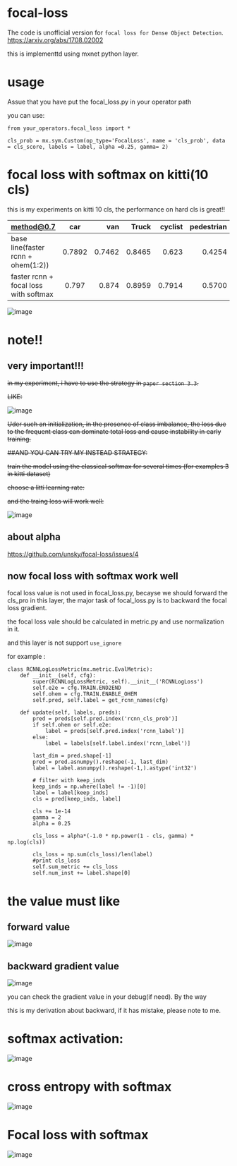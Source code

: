 # focal-loss

The code is unofficial version for `focal loss for Dense Object Detection`.
 https://arxiv.org/abs/1708.02002

this is implementtd using mxnet python layer.


# usage
Assue that you have put the focal_loss.py in your operator path

you can use:

```
from your_operators.focal_loss import *

cls_prob = mx.sym.Custom(op_type='FocalLoss', name = 'cls_prob', data = cls_score, labels = label, alpha =0.25, gamma= 2)

```

# focal loss with softmax on kitti(10 cls)
this is my experiments on kitti 10 cls, the performance on hard cls is great!!

| method@0.7                           | car           | van   | Truck |cyclist |pedestrian|person_sitting|tram  |misc  |dontcare|
| -------------                        |:-------------:| -----:| -----:| ------:|---------:|-------------:|-----:|-----:|-------:|
| base line(faster rcnn + ohem(1:2))   |      0.7892   |0.7462 |0.8465 |0.623   |0.4254    |0.1374        |0.5035|0.5007|0.1329  |
| faster rcnn + focal loss with softmax|      0.797    |0.874  | 0.8959|0.7914  |0.5700    |0.2806        |0.7884|0.7052|0.1433  |

![image](https://github.com/unsky/focal-loss/blob/master/readme/res.png)




# note!!

## very important!!!

~~in my experiment, i have to use the strategy in  `paper section 3.3`.~~

~~LIKE:~~

![image](https://github.com/unsky/focal-loss/blob/master/readme/loss1.png)

~~Uder such an initialization, in the presence of class imbalance, the loss due to the frequent class can dominate total loss and cause instability in early training.~~
 



~~##AND YOU CAN TRY MY INSTEAD STRATEGY:~~

~~train the model using the classical softmax for several times (for examples 3 in kitti dataset)~~

~~choose a litti learning rate:~~

~~and the traing loss will work well:~~

![image](https://github.com/unsky/focal-loss/blob/master/readme/loss2.png)
## about alpha

https://github.com/unsky/focal-loss/issues/4

## now focal loss with softmax work well


focal loss value is not used in focal_loss.py, becayse we should forward the cls_pro in this layer,
the major task of focal_loss.py is to backward the focal loss gradient.

the focal loss vale should be calculated in metric.py and  use normalization in it.

and this layer is not support `use_ignore`

for example :

```
class RCNNLogLossMetric(mx.metric.EvalMetric):
    def __init__(self, cfg):
        super(RCNNLogLossMetric, self).__init__('RCNNLogLoss')
        self.e2e = cfg.TRAIN.END2END
        self.ohem = cfg.TRAIN.ENABLE_OHEM
        self.pred, self.label = get_rcnn_names(cfg)

    def update(self, labels, preds):
        pred = preds[self.pred.index('rcnn_cls_prob')]
        if self.ohem or self.e2e:
            label = preds[self.pred.index('rcnn_label')]
        else:
            label = labels[self.label.index('rcnn_label')]

        last_dim = pred.shape[-1]
        pred = pred.asnumpy().reshape(-1, last_dim)
        label = label.asnumpy().reshape(-1,).astype('int32')

        # filter with keep_inds
        keep_inds = np.where(label != -1)[0]
        label = label[keep_inds]
        cls = pred[keep_inds, label]

        cls += 1e-14
        gamma = 2
        alpha = 0.25

        cls_loss = alpha*(-1.0 * np.power(1 - cls, gamma) * np.log(cls))

        cls_loss = np.sum(cls_loss)/len(label)
        #print cls_loss
        self.sum_metric += cls_loss
        self.num_inst += label.shape[0]

```
# the value must like
## forward value
![image](https://github.com/unsky/focal-loss/blob/master/readme/forward.png)
## backward gradient value
![image](https://github.com/unsky/focal-loss/blob/master/readme/back_cure.png)

you can check the gradient value in your debug(if need).
By the way

this is my derivation about backward, if it has mistake, please note to me.

# softmax activation:

![image](https://github.com/unsky/focal-loss/blob/master/readme/2.jpg)

# cross entropy with softmax

![image](https://github.com/unsky/focal-loss/blob/master/readme/3.jpg)

# Focal loss with softmax

![image](https://github.com/unsky/focal-loss/blob/master/readme/1.jpg)


